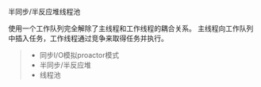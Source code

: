 

半同步/半反应堆线程池

使用一个工作队列完全解除了主线程和工作线程的耦合关系。
主线程向工作队列中插入任务，工作线程通过竞争来取得任务并执行。
> * 同步I/O模拟proactor模式
> * 半同步/半反应堆
> * 线程池

